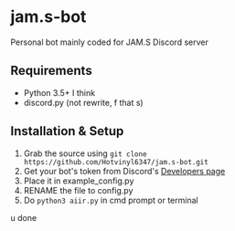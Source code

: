 # jam.s-bot
Personal bot mainly coded for JAM.S Discord server

## Requirements
* Python 3.5+ I think
* discord.py (not rewrite, f that s)

## Installation & Setup
1. Grab the source using `git clone https://github.com/Hotvinyl6347/jam.s-bot.git`
2. Get your bot's token from Discord's [Developers page](https://discordapp.com/developers)
3. Place it in example_config.py
4. RENAME the file to config.py
5. Do `python3 aiir.py` in cmd prompt or terminal

u done

